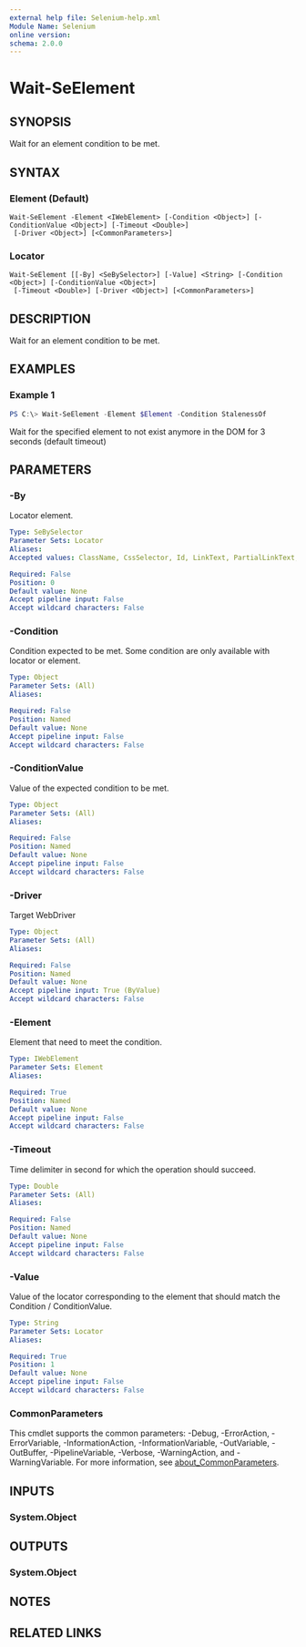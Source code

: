```yaml
---
external help file: Selenium-help.xml
Module Name: Selenium
online version:
schema: 2.0.0
---
```


# Wait-SeElement

## SYNOPSIS
Wait for an element condition to be met.

## SYNTAX

### Element (Default)
```
Wait-SeElement -Element <IWebElement> [-Condition <Object>] [-ConditionValue <Object>] [-Timeout <Double>]
 [-Driver <Object>] [<CommonParameters>]
```

### Locator
```
Wait-SeElement [[-By] <SeBySelector>] [-Value] <String> [-Condition <Object>] [-ConditionValue <Object>]
 [-Timeout <Double>] [-Driver <Object>] [<CommonParameters>]
```

## DESCRIPTION
Wait for an element condition to be met.

## EXAMPLES

### Example 1
```powershell
PS C:\> Wait-SeElement -Element $Element -Condition StalenessOf
```

Wait for the specified element to not exist anymore in the DOM for 3 seconds (default timeout)

## PARAMETERS

### -By
Locator element.

```yaml
Type: SeBySelector
Parameter Sets: Locator
Aliases:
Accepted values: ClassName, CssSelector, Id, LinkText, PartialLinkText, Name, TagName, XPath

Required: False
Position: 0
Default value: None
Accept pipeline input: False
Accept wildcard characters: False
```

### -Condition
Condition expected to be met. Some condition are only available with locator or element.

```yaml
Type: Object
Parameter Sets: (All)
Aliases:

Required: False
Position: Named
Default value: None
Accept pipeline input: False
Accept wildcard characters: False
```

### -ConditionValue
Value of the expected condition to be met.

```yaml
Type: Object
Parameter Sets: (All)
Aliases:

Required: False
Position: Named
Default value: None
Accept pipeline input: False
Accept wildcard characters: False
```

### -Driver
Target WebDriver

```yaml
Type: Object
Parameter Sets: (All)
Aliases:

Required: False
Position: Named
Default value: None
Accept pipeline input: True (ByValue)
Accept wildcard characters: False
```

### -Element
Element that need to meet the condition.

```yaml
Type: IWebElement
Parameter Sets: Element
Aliases:

Required: True
Position: Named
Default value: None
Accept pipeline input: False
Accept wildcard characters: False
```

### -Timeout
Time delimiter in second for which the operation should succeed.

```yaml
Type: Double
Parameter Sets: (All)
Aliases:

Required: False
Position: Named
Default value: None
Accept pipeline input: False
Accept wildcard characters: False
```

### -Value
Value of the locator corresponding to the element that should match the Condition / ConditionValue.

```yaml
Type: String
Parameter Sets: Locator
Aliases:

Required: True
Position: 1
Default value: None
Accept pipeline input: False
Accept wildcard characters: False
```

### CommonParameters
This cmdlet supports the common parameters: -Debug, -ErrorAction, -ErrorVariable, -InformationAction, -InformationVariable, -OutVariable, -OutBuffer, -PipelineVariable, -Verbose, -WarningAction, and -WarningVariable. For more information, see [about_CommonParameters](http://go.microsoft.com/fwlink/?LinkID=113216).

## INPUTS

### System.Object

## OUTPUTS

### System.Object
## NOTES

## RELATED LINKS
